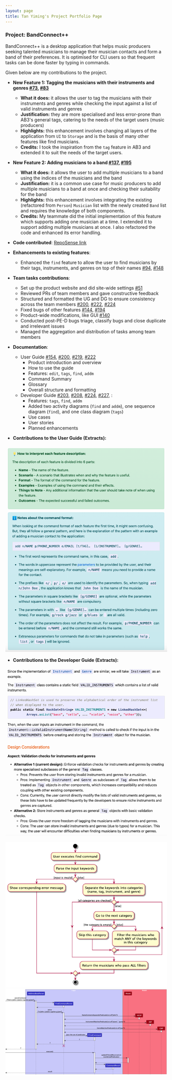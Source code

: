 ```yaml
---
layout: page
title: Tan Yiming's Project Portfolio Page
---
```


### Project: BandConnect++

BandConnect++ is a desktop application that helps music producers seeking talented musicians to manage their musician contacts and form a band of their preferences. It is optimised for CLI users so that frequent tasks can be done faster by typing in commands.

Given below are my contributions to the project.

* **New Feature 1: Tagging the musicians with their instruments and genres [\#73](https://github.com/AY2324S1-CS2103T-W11-3/tp/pull/73), [\#83](https://github.com/AY2324S1-CS2103T-W11-3/tp/pull/83)**
  * **What it does:** it allows the user to tag the musicians with their instruments and genres while checking the input against a list of valid instruments and genres
  * **Justification:** they are more specialised and less error-prone than AB3's general tags, catering to the needs of the target users (music producers)
  * **Highlights:** this enhancement involves changing all layers of the application from `UI` to `Storage` and is the basis of many other features like find musicians.
  * **Credits:** I took the inspiration from the `tag` feature in AB3 and extended it to suit the needs of the target users.


* **New Feature 2: Adding musicians to a band [\#137](https://github.com/AY2324S1-CS2103T-W11-3/tp/pull/137), [\#195](https://github.com/AY2324S1-CS2103T-W11-3/tp/pull/195)**
  * **What it does:** it allows the user to add multiple musicians to a band using the indices of the musicians and the band
  * **Justification:** it is a common use case for music producers to add multiple musicians to a band at once and checking their suitability for the band
  * **Highlights:** this enhancement involves integrating the existing (refactored from `Person`) `Musician` list with the newly created `Band` list and requires the knowledge of both components.
  * **Credits:** My teammate did the initial implementation of this feature which supports adding one musician at a time. I extended it to support adding multiple musicians at once. I also refactored the code and enhanced its error handling.


* **Code contributed**: [RepoSense link](https://nus-cs2103-ay2324s1.github.io/tp-dashboard/?search=tanyyyming&sort=groupTitle&sortWithin=title&timeframe=commit&mergegroup=&groupSelect=groupByRepos&breakdown=true&checkedFileTypes=docs~functional-code~test-code&tabOpen=true&tabType=authorship&zFR=false&tabAuthor=tanyyyming&tabRepo=AY2324S1-CS2103T-W11-3%2Ftp%5Bmaster%5D&authorshipIsMergeGroup=false&authorshipFileTypes=docs~functional-code~test-code&authorshipIsBinaryFileTypeChecked=false&authorshipIsIgnoredFilesChecked=false&since=2023-09-22)


* **Enhancements to existing features**:
  * Enhanced the `find` feature to allow the user to find musicians by their tags, instruments, and genres on top of their names [\#94](https://github.com/AY2324S1-CS2103T-W11-3/tp/pull/94), [\#148](https://github.com/AY2324S1-CS2103T-W11-3/tp/pull/148)


* **Team tasks contributions**:
  * Set up the product website and did site-wide settings [\#51](https://github.com/AY2324S1-CS2103T-W11-3/tp/pull/51)
  * Reviewed PRs of team members and gave constructive feedback
  * Structured and formatted the UG and DG to ensure consistency across the team members [\#200](https://github.com/AY2324S1-CS2103T-W11-3/tp/pull/200), [\#222](https://github.com/AY2324S1-CS2103T-W11-3/tp/pull/222), [\#224](https://github.com/AY2324S1-CS2103T-W11-3/tp/pull/224)
  * Fixed bugs of other features [\#144](https://github.com/AY2324S1-CS2103T-W11-3/tp/pull/144), [\#194](https://github.com/AY2324S1-CS2103T-W11-3/tp/pull/194)
  * Product-wide modifications, like GUI [\#140](https://github.com/AY2324S1-CS2103T-W11-3/tp/pull/140)
  * Conducted post-PE-D bugs triage, classify bugs and close duplicate and irrelevant issues
  * Managed the aggregation and distribution of tasks among team members


* **Documentation**:
  * User Guide [\#154](https://github.com/AY2324S1-CS2103T-W11-3/tp/pull/154), [\#200](https://github.com/AY2324S1-CS2103T-W11-3/tp/pull/200), [\#219](https://github.com/AY2324S1-CS2103T-W11-3/tp/pull/219), [\#222](https://github.com/AY2324S1-CS2103T-W11-3/tp/pull/222)
    * Product introduction and overview
    * How to use the guide
    * Features: `edit`, `tags`, `find`, `addm` 
    * Command Summary
    * Glossary
    * Overall structure and formatting
  * Developer Guide [\#203](https://github.com/AY2324S1-CS2103T-W11-3/tp/pull/203), [\#208](https://github.com/AY2324S1-CS2103T-W11-3/tp/pull/208), [\#224](https://github.com/AY2324S1-CS2103T-W11-3/tp/pull/224), [\#227](https://github.com/AY2324S1-CS2103T-W11-3/tp/pull/227), :
    * Features: `tags`, `find`, `addm`
    * Added two activity diagrams (`find` and `addm`), one sequence diagram (`find`), and one class diagram (`tags`)
    * Use cases
    * User stories
    * Planned enhancements

<div style="page-break-after: always;"></div>

* **Contributions to the User Guide (Extracts):**

![UG3.png](tanyyyming-contributions%2FUG3.png)

<div style="page-break-after: always;"></div>

* **Contributions to the Developer Guide (Extracts):**

<img src="tanyyyming-contributions%2FDG1.png" alt="DG1.png" width="700">

![FindMusicianActivityDiagram.png](..%2Fimages%2FFindMusicianActivityDiagram.png)
![FindMusicianSequenceDiagram.png](..%2Fimages%2FFindMusicianSequenceDiagram.png)